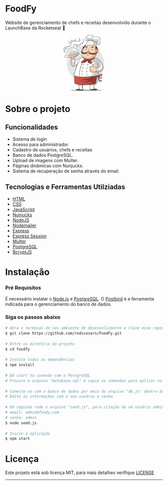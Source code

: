 # FoodFy
Website de gerenciamento de chefs e receitas desenvolvido durante o LaunchBase da Rocketseat 🚀


<p align="center">
    <img width="130px" src="./public/assets/chef.png" align="center"/>
</p>


# Sobre o projeto

## Funcionalidades


* Sistema de login
* Acesso para administrador
* Cadastro de usuários, chefs e receitas
* Banco de dados PostgreSQL.
* Upload de imagens com Multer.
* Páginas dinâmicas com Nunjucks.
* Sistema de recuperação de senha através do email.


## Tecnologias e Ferramentas Utilziadas

- [HTML](https://devdocs.io/html/)
- [CSS](https://devdocs.io/css/)
- [JavaScript](https://devdocs.io/javascript/)
- [Nunjucks](https://mozilla.github.io/nunjucks/)
- [NodeJS](https://nodejs.org/en/)
- [Nodemailer](https://nodemailer.com/about/)
- [Express](https://expressjs.com/)
- [Express Session](https://github.com/expressjs/session)
- [Multer](https://github.com/expressjs/multer)
- [PostgreSQL](https://www.postgresql.org/)
- [BcryptJS](https://github.com/dcodeIO/bcrypt.js)


# Instalação

### Pré Requisitos

É necessário instalar o [Node.js](https://nodejs.org/en/) e [PostgreSQL](https://www.postgresql.org/). O [Postbird](https://github.com/Paxa/postbird) é a ferramenta indicada para o gerenciamento do banco de dados.

### Siga os passos abaixo

```bash
# Abra o terminal do seu ambiente de desenvolvimento e clone esse repositório
$ git clone https://github.com/rodscesars/FoodFy.git

# Entre no diretório do projeto
$ cd foodfy

# Instale todas as dependências
$ npm install

# Dê start na conexão com o PostgreSQL
# Procure o arquivo "database.sql" e copie os comandos para aplicar no Postbird a criação do banco de dados e suas tabelas

# Conecte-se com o banco de dados por meio do arquivo "db.js" dentro da pasta "src/config" 
# Edite as informações com o seu usuário e senha

# Em seguida rode o arquivo "seed.js", para criação de um usuário administrador padrão
# email: admin@foody.com
# senha: admin
$ node seed.js

# Inicie a aplicação
$ npm start
```

# Licença

Este projeto está sob licença MIT, para mais detalhes verifique [LICENSE](/LICENSE)

---
